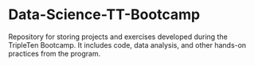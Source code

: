 # Data-Science-TT-Bootcamp
Repository for storing projects and exercises developed during the TripleTen Bootcamp. It includes code, data analysis, and other hands-on practices from the program.

